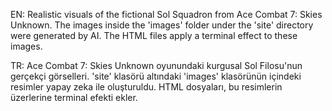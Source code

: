 EN:
Realistic visuals of the fictional Sol Squadron from Ace Combat 7: Skies Unknown. The images inside the 'images' folder under the 'site' directory were generated by AI. The HTML files apply a terminal effect to these images.

TR:
Ace Combat 7: Skies Unknown oyunundaki kurgusal Sol Filosu'nun gerçekçi görselleri. 'site' klasörü altındaki 'images' klasörünün içindeki resimler yapay zeka ile oluşturuldu. HTML dosyaları, bu resimlerin üzerlerine terminal efekti ekler.
